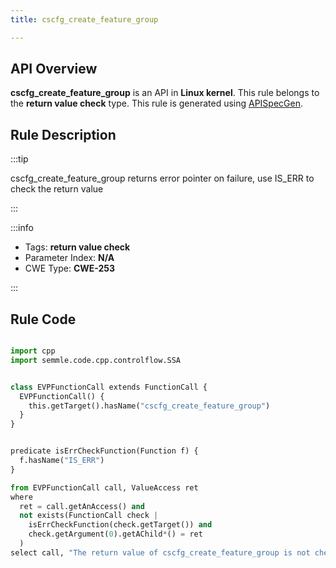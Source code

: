 ```yaml
---
title: cscfg_create_feature_group

---
```



## API Overview
**cscfg_create_feature_group** is an API in **Linux kernel**. This rule belongs to the **return value check** type. This rule is generated using [APISpecGen](../../tools/APISpecGen).
## Rule Description

:::tip

cscfg_create_feature_group returns error pointer on failure, use IS_ERR to check the return value

:::

:::info

- Tags: **return value check**
- Parameter Index: **N/A**
- CWE Type: **CWE-253**

:::

## Rule Code
```python

import cpp
import semmle.code.cpp.controlflow.SSA


class EVPFunctionCall extends FunctionCall {
  EVPFunctionCall() {
    this.getTarget().hasName("cscfg_create_feature_group")
  }
}


predicate isErrCheckFunction(Function f) {
  f.hasName("IS_ERR") 
}

from EVPFunctionCall call, ValueAccess ret
where
  ret = call.getAnAccess() and
  not exists(FunctionCall check |
    isErrCheckFunction(check.getTarget()) and
    check.getArgument(0).getAChild*() = ret
  )
select call, "The return value of cscfg_create_feature_group is not checked with IS_ERR."
    
```